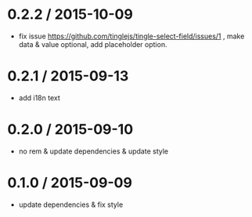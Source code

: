 0.2.2 / 2015-10-09
==================

* fix issue https://github.com/tinglejs/tingle-select-field/issues/1 , make data & value optional, add placeholder option.

0.2.1 / 2015-09-13
==================

* add i18n text

0.2.0 / 2015-09-10
==================

 * no rem & update dependencies & update style

0.1.0 / 2015-09-09
==================

 * update dependencies & fix style
